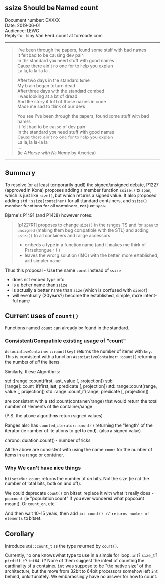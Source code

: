 ## ssize Should be Named count

Document number: DXXXX  
Date: 2019-06-01  
Audience: LEWG  
Reply-to: Tony Van Eerd. count at forecode.com

---

> I've been through the papers, found some stuff with bad names  
> It felt bad to be causing dev pain  
> In the standard you need stuff with good names  
> Cause there ain't no one for to help you explain  
> La la, la la-la la  
>   
> After two days in the standard tome  
> My brain began to turn dead  
> After three days with the standard combed  
> I was looking at a lot of dread  
> And the story it told of those names in code  
> Made me sad to think of our devs  
>   
> You see I've been through the papers, found some stuff with bad names  
> It felt bad to be cause of dev pain  
> In the standard you need stuff with good names  
> Cause there ain't no one for to help you explain  
> La la, la la-la la  
> ....  
> (ie _A Horse with No Name_ by America)

---

Summary
-------

To resolve (or at least temporarily quell) the signed/unsigned debate, P1227 (approved in Kona) proposes adding a member function `ssize()` to `span`,
which is just like `size()`, but which returns a signed value.  It also proposed adding `std::ssize(container)` for all standard containers,
and `ssize()` member functions for all containers, not just `span`.

Bjarne's P1491 (and P1428) however notes:

> [p1227R1] proposes to change `size()` in the ranges TS and for `span` to `unsigned` (making them bug compatible with the STL)
> and adding `ssize()` to all containers and range accessors
>  * embeds a type in a function name (and it makes me think of Parseltongue :-) )
>  * leaves the wrong solution (IMO) with the better, more established, and simpler name

Thus this proposal - Use the name `count` instead of `ssize`
 * does not embed type info
 * is a better name than `ssize`
 * is actually a better name than `size` (which is confused with `sizeof`)
 * will eventually (20years?) become the established, simple, more intent-ful name
 

Current uses of `count()`
------------------------

Functions named `count` can already be found in the standard.

### Consistent/Compatible existing usage of "count"

`AssociativeContainer::count(key)` returns the number of items with `key`.  This is consistent with a function `AssociativeContainer::count()` returning the number of _all_ the items.

Similarly, these Algorithms:

std::[range]::count(first, last, value [, projection])
std::[range]::count_if(first,last, predicate [, projection])
std::range::count(range, value [, projection])
std::range::count_if(range, predicate [, projection])

are consistent with a std::count(container/range) that would return the total number of elements of the container/range

(P.S. the above algorithms return signed values)

Ranges also has `counted_iterator::count()` returning the "length" of the iterator (ie number of iterations to get to end). (also a signed value)

chrono: duration.count() - number of ticks

All the above are consistent with using the name `count` for the number of items in a range or container.


### Why We can't have nice things

`bitset<N>::count` returns the number of *on* bits.  Not the size (ie not the number of total bits, both on and off).

We could deprecate `count()` on bitset, replace it with what it really does - `popcount` (ie "population count" if you ever wondered what popcount meant). Or `count_on`, etc.

And then wait 10-15 years, then add `int count() // returns number of elements` to bitset.



Corollary
---------

Introduce `std::count_t` as the type returned by `count()`.

Currently, no one knows what type to use in a simple for loop.  `int`? `size_t`? `ptrdiff_t`? `int64_t`?  None of them suggest the intent of counting the cardinality of a container.  `int` was suppose to be "the native size" of the architecture, but the move from 32bit to 64bit processors somehow left `int` behind, unfortunately. We embarassingly have no answer for how to count.
